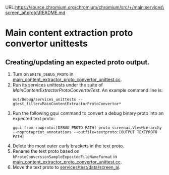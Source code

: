 URL:https://source.chromium.org/chromium/chromium/src/+/main:services\screen_ai\proto\README.md
# Main content extraction proto convertor unittests

## Creating/updating an expected proto output.

1. Turn on `WRITE_DEBUG_PROTO` in [main_content_extractor_proto_convertor_unittest.cc](main_content_extractor_proto_convertor_unittest.cc).
2. Run its services unittests under the suite of
   *MainContentExtractorProtoConvertorTest*. An example command line is:
   ```console
   out/Debug/services_unittests --gtest_filter=MainContentExtractorProtoConvertor*
   ```
3. Run the following gqui command to convert a debug binary proto into an
   expected text proto:
   ```console
   gqui from rawproto:[DEBUG PROTO PATH] proto screenai.ViewHierarchy --noprotoprint_annotations --outfile=textproto:[OUTPUT TEXTPROTO PATH]
   ```
4. Delete the most outer curly brackets in the text proto.
5. Rename the text proto based on `kProtoConversionSampleExpectedFileNameFormat`
   in [main_content_extractor_proto_convertor_unittest.cc](main_content_extractor_proto_convertor_unittest.cc).
6. Move the text proto to [services/test/data/screen_ai](https://source.chromium.org/chromium/chromium/src/+/main:services/test/data/screen_ai/).
